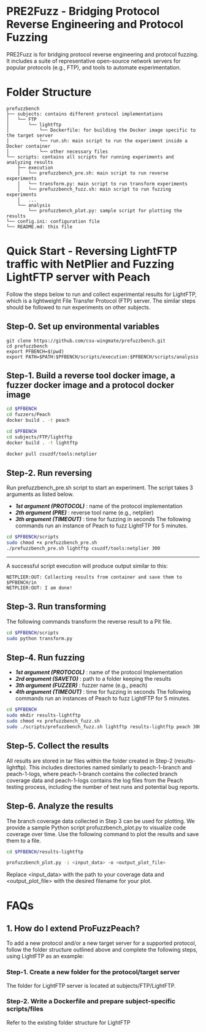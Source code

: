# PRE2Fuzz - Bridging Protocol Reverse Engineering and Protocol Fuzzing
PRE2Fuzz is for bridging protocol reverse engineering and protocol fuzzing. It includes a suite of representative open-source network servers for popular protocols (e.g., FTP), and tools to automate experimentation.
# Folder Structure
```
prefuzzbench
├── subjects: contains different protocol implementations
│   └── FTP
│       └── lightftp
│           └── Dockerfile: for building the Docker image specific to the target server
│           └── run.sh: main script to run the experiment inside a Docker container
│           └── other necessary files
└── scripts: contains all scripts for running experiments and analyzing results
    ├── execution
    │   └── prefuzzbench_pre.sh: main script to run reverse experiments
    │   └── transform.py: main script to run transform experiments
    │   └── prefuzzbench_fuzz.sh: main script to run fuzzing experiments
    │   ...
    └── analysis
        └── profuzzbench_plot.py: sample script for plotting the results
└── config.ini: configuration file
└── README.md: this file
```
# Quick Start - Reversing LightFTP traffic with NetPlier and Fuzzing LightFTP server with Peach
Follow the steps below to run and collect experimental results for LightFTP, which is a lightweight File Transfer Protocol (FTP) server. The similar steps should be followed to run experiments on other subjects.
## Step-0. Set up environmental variables
```
git clone https://github.com/csu-wingmate/prefuzzbench.git
cd prefuzzbench
export PFBENCH=$(pwd)
export PATH=$PATH:$PFBENCH/scripts/execution:$PFBENCH/scripts/analysis
```

## Step-1. Build a reverse tool docker image, a fuzzer docker image and a protocol docker image
```bash
cd $PFBENCH
cd fuzzers/Peach
docker build . -t peach
```
```bash
cd $PFBENCH
cd subjects/FTP/lightftp
docker build . -t lightftp
```
```bash
docker pull csuzdf/tools:netplier
```

## Step-2. Run reversing
Run prefuzzbench_pre.sh script to start an experiment. The script takes 3 arguments as listed below.
- ***1st argument (PROTOCOL)*** : name of the protocol implementation
- ***2th argument (PRE)***   : reverse tool name (e.g., netplier)
- ***3th argument (TIMEOUT)***  : time for fuzzing in seconds
The following commands run an instance of Peach to fuzz LightFTP for 5 minutes.

```bash
cd $PFBENCH/scripts
sudo chmod +x prefuzzbench_pre.sh
./prefuzzbench_pre.sh lightftp csuzdf/tools:netplier 300
```
_________________
A successful script execution will produce output similar to this:
```
NETPLIER:OUT: Collecting results from container and save them to $PFBENCH/in
NETPLIER:OUT: I am done!
```

## Step-3. Run transforming
The following commands transform the reverse result to a Pit file.

```bash
cd $PFBENCH/scripts
sudo python transform.py
```

## Step-4. Run fuzzing
- ***1st argument (PROTOCOL)*** : name of the protocol Implementation
- ***2rd argument (SAVETO)***   : path to a folder keeping the results
- ***3th argument (FUZZER)***   : fuzzer name (e.g., peach)
- ***4th argument (TIMEOUT)***  : time for fuzzing in seconds
The following commands run an instances of Peach to fuzz LightFTP for 5 minutes.

```bash
cd $PFBENCH
sudo mkdir results-lightftp
sudo chmod +x prefuzzbench_fuzz.sh
sudo ./scripts/prefuzzbench_fuzz.sh lightftp results-lightftp peach 300
```

## Step-5. Collect the results
All results are stored in tar files within the folder created in Step-2 (results-lightftp). This includes directories named similarly to peach-1-branch and peach-1-logs, where peach-1-branch contains the collected branch coverage data and peach-1-logs contains the log files from the Peach testing process, including the number of test runs and potential bug reports.

## Step-6. Analyze the results
The branch coverage data collected in Step 3 can be used for plotting. We provide a sample Python script profuzzbench_plot.py to visualize code coverage over time. Use the following command to plot the results and save them to a file.
```bash
cd $PFBENCH/results-lightftp

profuzzbench_plot.py -i <input_data> -o <output_plot_file>
```
Replace <input_data> with the path to your coverage data and <output_plot_file> with the desired filename for your plot.

# FAQs
## 1. How do I extend ProFuzzPeach?
To add a new protocol and/or a new target server for a supported protocol, follow the folder structure outlined above and complete the following steps, using LightFTP as an example:

### Step-1. Create a new folder for the protocol/target server
The folder for LightFTP server is located at subjects/FTP/LightFTP.

### Step-2. Write a Dockerfile and prepare subject-specific scripts/files
Refer to the existing folder structure for LightFTP
